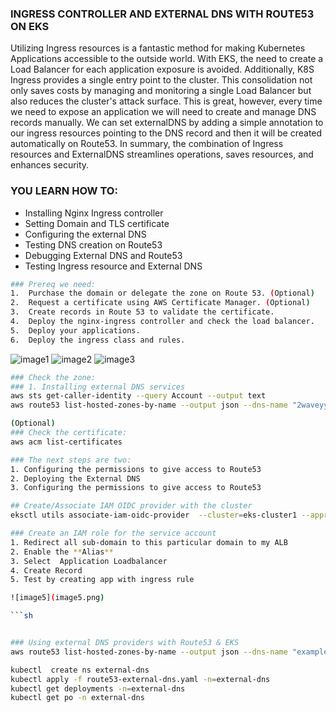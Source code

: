 ### INGRESS CONTROLLER AND EXTERNAL DNS WITH ROUTE53 ON EKS

Utilizing Ingress resources is a fantastic method for making Kubernetes Applications accessible to the outside world. With EKS, the need to create a Load Balancer for each application exposure is avoided. Additionally, K8S Ingress provides a single entry point to the cluster. This consolidation not only saves costs by managing and monitoring a single Load Balancer but also reduces the cluster's attack surface. This is great, however, every time we need to expose an application we will need to create and manage DNS records manually. We can set externalDNS by adding a simple annotation to our ingress resources pointing to the DNS record and then it will be created automatically on Route53. In summary, the combination of Ingress resources and ExternalDNS streamlines operations, saves resources, and enhances security.

### YOU LEARN HOW TO:

- Installing Nginx Ingress controller
- Setting Domain and TLS certificate
- Configuring the external DNS
- Testing DNS creation on Route53
- Debugging External DNS and Route53
- Testing Ingress resource and External DNS

```sh
### Prereq we need:
1.	Purchase the domain or delegate the zone on Route 53. (Optional)
2.	Request a certificate using AWS Certificate Manager. (Optional)
3.	Create records in Route 53 to validate the certificate.
4.	Deploy the nginx-ingress controller and check the load balancer.
5.	Deploy your applications.
6.	Deploy the ingress class and rules.
```

![image1](image1.png)
![image2](image2.png)
![image3](image3.png)

```sh
### Check the zone:
### 1. Installing external DNS services
aws sts get-caller-identity --query Account --output text
aws route53 list-hosted-zones-by-name --output json --dns-name "2waveyyy.com" | jq -r '.HostedZones[0].Id'

(Optional)
### Check the certificate:
aws acm list-certificates

### The next steps are two:
1. Configuring the permissions to give access to Route53
2. Deploying the External DNS
3. Configuring the permissions to give access to Route53

## Create/Associate IAM OIDC provider with the cluster
eksctl utils associate-iam-oidc-provider  --cluster=eks-cluster1 --approve 

### Create an IAM role for the service account
1. Redirect all sub-domain to this particular domain to my ALB 
2. Enable the **Alias** 
3. Select  Application Loadbalancer
4. Create Record
5. Test by creating app with ingress rule

![image5](image5.png)

```sh


### Using external DNS providers with Route53 & EKS
aws route53 list-hosted-zones-by-name --output json --dns-name "example.com." | jq -r '.HostedZones[0].Id'

kubectl  create ns external-dns
kubectl apply -f route53-external-dns.yaml -n=external-dns
kubectl get deployments -n=external-dns
kubectl get po -n external-dns  

```
